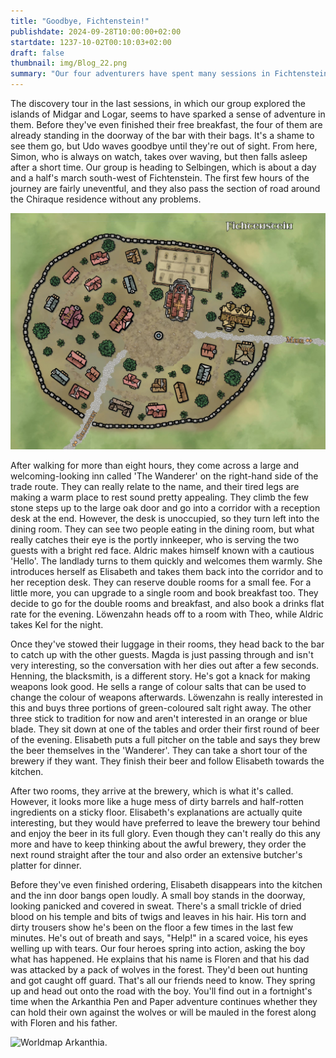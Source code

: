 ```yaml
---
title: "Goodbye, Fichtenstein!"
publishdate: 2024-09-28T10:00:00+02:00
startdate: 1237-10-02T00:10:03+02:00
draft: false
thumbnail: img/Blog_22.png
summary: "Our four adventurers have spent many sessions in Fichtenstein, but today they are finally heading in the direction of the inn ‘The hiker’. Find out who they meet here and what other surprises await them here:"
---
```


The discovery tour in the last sessions, in which our group explored the islands of Midgar and Logar, seems to have sparked a sense of adventure in them. Before they've even finished their free breakfast, the four of them are already standing in the doorway of the bar with their bags. It's a shame to see them go, but Udo waves goodbye until they're out of sight. From here, Simon, who is always on watch, takes over waving, but then falls asleep after a short time. Our group is heading to Selbingen, which is about a day and a half's march south-west of Fichtenstein. The first few hours of the journey are fairly uneventful, and they also pass the section of road around the Chiraque residence without any problems.

<div class="img-max center">
  <img class="img-fluid rounded"  title="Map Fichtenstein" alt="Map Fichtenstein." src="./img/fichtenstein.jpg" />
</div>

After walking for more than eight hours, they come across a large and welcoming-looking inn called 'The Wanderer' on the right-hand side of the trade route. They can really relate to the name, and their tired legs are making a warm place to rest sound pretty appealing. They climb the few stone steps up to the large oak door and go into a corridor with a reception desk at the end. However, the desk is unoccupied, so they turn left into the dining room. They can see two people eating in the dining room, but what really catches their eye is the portly innkeeper, who is serving the two guests with a bright red face. Aldric makes himself known with a cautious 'Hello'. The landlady turns to them quickly and welcomes them warmly. She introduces herself as Elisabeth and takes them back into the corridor and to her reception desk. They can reserve double rooms for a small fee. For a little more, you can upgrade to a single room and book breakfast too. They decide to go for the double rooms and breakfast, and also book a drinks flat rate for the evening. Löwenzahn heads off to a room with Theo, while Aldric takes Kel for the night.

Once they've stowed their luggage in their rooms, they head back to the bar to catch up with the other guests. Magda is just passing through and isn't very interesting, so the conversation with her dies out after a few seconds. Henning, the blacksmith, is a different story. He's got a knack for making weapons look good. He sells a range of colour salts that can be used to change the colour of weapons afterwards. Löwenzahn is really interested in this and buys three portions of green-coloured salt right away. The other three stick to tradition for now and aren't interested in an orange or blue blade. They sit down at one of the tables and order their first round of beer of the evening. Elisabeth puts a full pitcher on the table and says they brew the beer themselves in the 'Wanderer'. They can take a short tour of the brewery if they want. They finish their beer and follow Elisabeth towards the kitchen.

After two rooms, they arrive at the brewery, which is what it's called. However, it looks more like a huge mess of dirty barrels and half-rotten ingredients on a sticky floor. Elisabeth's explanations are actually quite interesting, but they would have preferred to leave the brewery tour behind and enjoy the beer in its full glory. Even though they can't really do this any more and have to keep thinking about the awful brewery, they order the next round straight after the tour and also order an extensive butcher's platter for dinner.

Before they've even finished ordering, Elisabeth disappears into the kitchen and the inn door bangs open loudly. A small boy stands in the doorway, looking panicked and covered in sweat. There's a small trickle of dried blood on his temple and bits of twigs and leaves in his hair. His torn and dirty trousers show he's been on the floor a few times in the last few minutes. He's out of breath and says, "Help!" in a scared voice, his eyes welling up with tears. Our four heroes spring into action, asking the boy what has happened. He explains that his name is Floren and that his dad was attacked by a pack of wolves in the forest. They'd been out hunting and got caught off guard. That's all our friends need to know. They spring up and head out onto the road with the boy. You'll find out in a fortnight's time when the Arkanthia Pen and Paper adventure continues whether they can hold their own against the wolves or will be mauled in the forest along with Floren and his father.

<div class="center">
  <img class="img-fluid" title="Worldmap Arkanthia" alt="Worldmap Arkanthia."  src="./img/Arkanthia_Full_Map_Logar_to_Fichtenstein.jpg" />
</div>

